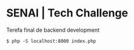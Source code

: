 # SENAI | Tech Challenge

Terefa final de backend development

`$ php -S localhost:8000 index.php`

